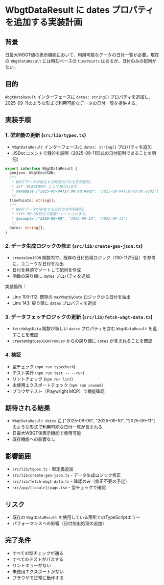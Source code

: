 # WbgtDataResult に dates プロパティを追加する実装計画

## 背景
日最大WBGT値の表示機能において、利用可能なデータの日付一覧が必要。現在の `WbgtDataResult` には時刻ベースの `timePoints` はあるが、日付のみの配列がない。

## 目的
`WbgtDataResult` インターフェースに `dates: string[]` プロパティを追加し、2025-09-11のような形式で利用可能なデータの日付一覧を提供する。

## 実装手順

### 1. 型定義の更新 (`src/lib/types.ts`)
- `WbgtDataResult` インターフェースに `dates: string[]` プロパティを追加
- JSDocコメントで目的を説明（2025-09-11形式の日付配列であることを明記）

```typescript
export interface WbgtDataResult {
  geojson: WbgtGeoJSON;
  /**
   * WBGTデータが存在する時刻のISO文字列配列。
   * JST（日本標準時）として扱われます。
   * @example ["2025-09-04T17:00:00.000Z", "2025-09-04T18:00:00.000Z"]
   */
  timePoints: string[];
  /**
   * WBGTデータが存在する日付の文字列配列。
   * YYYY-MM-DD形式で昇順にソートされます。
   * @example ["2025-09-09", "2025-09-10", "2025-09-11"]
   */
  dates: string[];
}
```

### 2. データ生成ロジックの修正 (`src/lib/create-geo-json.ts`)
- `createGeoJSON` 関数内で、既存の日付処理ロジック（100-112行目）を参考に、ユニークな日付を抽出
- 日付を昇順でソートして配列を作成
- 関数の戻り値に `dates` プロパティを追加

実装箇所：
- Line 100-112: 既存の `maxWbgtByDate` ロジックから日付を抽出
- Line 143: 戻り値に `dates` プロパティを追加

### 3. データフェッチロジックの更新 (`src/lib/fetch-wbgt-data.ts`)
- `fetchWbgtData` 関数が新しい `dates` プロパティを含む `WbgtDataResult` を返すことを確認
- `createWbgtGeoJSONFromCsv` からの戻り値に `dates` が含まれることを確認

### 4. 検証
- 型チェック (`npm run typecheck`)
- テスト実行 (`npm run test -- --run`)
- リントチェック (`npm run lint`)
- 未使用エクスポートチェック (`npm run unused`)
- ブラウザテスト（Playwright MCP）で機能確認

## 期待される結果
- `WbgtDataResult.dates` に ["2025-09-09", "2025-09-10", "2025-09-11"] のような形式で利用可能な日付一覧が含まれる
- 日最大WBGT値表示機能で使用可能
- 既存機能への影響なし

## 影響範囲
- `src/lib/types.ts` - 型定義追加
- `src/lib/create-geo-json.ts` - データ生成ロジック修正
- `src/lib/fetch-wbgt-data.ts` - 確認のみ（修正不要の予定）
- `src/app/[locale]/page.tsx` - 型チェックで確認

## リスク
- 既存の `WbgtDataResult` を使用している箇所でのTypeScriptエラー
- パフォーマンスへの影響（日付抽出処理の追加）

## 完了条件
- すべての型チェックが通る
- すべてのテストがパスする
- リントエラーがない
- 未使用エクスポートがない
- ブラウザで正常に動作する
